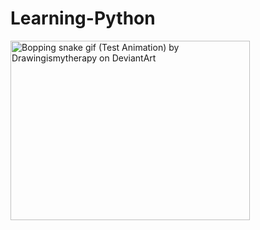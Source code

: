 # Learning-Python

 <img src="https://images-wixmp-ed30a86….wixmp.com/f/4c8d32d2-b95…XJ2aWNlOmZpbGUuZG93bmxvYWQiXX0.X2GUt4j-BoPY1Trna4ulY-5A14fzttVj47uipyf3PpY" jsaction="load:XAeZkd;" jsname="HiaYvf" class="n3VNCb KAlRDb" alt="Bopping snake gif (Test Animation) by Drawingismytherapy on DeviantArt" data-noaft="1" style="width: 383px; height: 287.25px; margin: 0px;">
